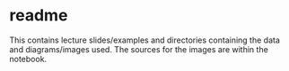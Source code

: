 # readme

This contains lecture slides/examples and directories containing the data and diagrams/images used. The sources for the images are within the notebook.
